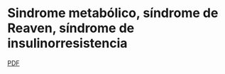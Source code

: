 # Sindrome metabólico, síndrome de Reaven, síndrome de insulinorresistencia

[PDF](./tfc-sindrome-metabolico.pdf)